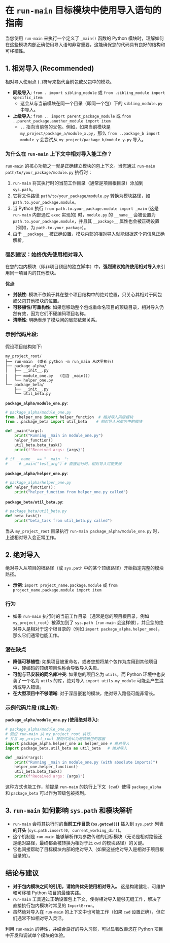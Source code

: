 # 在 `run-main` 目标模块中使用导入语句的指南

当您使用 `run-main` 来执行一个定义了 `_main()` 函数的 Python 模块时，理解如何在这些模块内部正确使用导入语句非常重要，这能确保您的代码具有良好的结构和可移植性。

## 1. 相对导入 (Recommended)

相对导入使用点 (`.`)符号来指代当前包或父包中的模块。

*   **同级导入**: `from . import sibling_module` 或 `from .sibling_module import specific_item`
    *   这会从与当前模块在同一个目录（即同一个包）下的 `sibling_module.py` 中导入。
*   **上级导入**: `from .. import parent_package_module` 或 `from ..parent_package.another_module import item`
    *   `..` 指向当前包的父包。例如，如果当前模块是 `my_project/package_a/module_x.py`，那么 `from ..package_b import module_y` 会尝试从 `my_project/package_b/module_y.py` 导入。

### 为什么在 `run-main` 上下文中相对导入能工作？

`run-main` 的核心功能之一就是正确建立模块的包上下文。当您通过 `run-main path/to/your_package/module.py` 执行时：
1.  `run-main` 将其执行时的当前工作目录（通常是项目根目录）添加到 `sys.path`。
2.  它将文件路径 `path/to/your_package/module.py` 转换为模块路径，如 `path.to.your_package.module`。
3.  当 Python 执行 `from path.to.your_package.module import _main` (这是 `run-main` 内部通过 `exec` 实现的) 时，`module.py` 的 `__name__` 会被设置为 `path.to.your_package.module`，并且其 `__package__` 属性也会被正确设置（例如，为 `path.to.your_package`）。
4.  由于 `__package__` 被正确设置，模块内部的相对导入就能根据这个包信息正确解析。

### **强烈建议：始终优先使用相对导入**

在您的包内模块（即非项目顶层的独立脚本）中，**强烈建议始终使用相对导入**来引用同一项目内的其他模块。

**优点**:
*   **封装性**: 模块不依赖于其在整个项目结构中的绝对位置，只关心其相对于同包或父包其他模块的位置。
*   **可移植性/可重构性**: 如果您移动整个包或重命名项目的顶级目录，相对导入仍然有效，因为它们不硬编码项目名称。
*   **清晰性**: 明确表示了模块间的局部依赖关系。

### 示例代码片段:

假设项目结构如下:
```
my_project_root/
├── run-main  (或者 python -m run_main 从这里执行)
├── package_alpha/
│   ├── __init__.py
│   ├── module_one.py   (包含 _main())
│   └── helper_one.py
└── package_beta/
    ├── __init__.py
    └── util_beta.py
```

**`package_alpha/module_one.py`**:
```python
# package_alpha/module_one.py
from .helper_one import helper_function  # 相对导入同级模块
from ..package_beta import util_beta    # 相对导入兄弟包中的模块

def _main(*args):
    print("Running _main in module_one.py")
    helper_function()
    util_beta.beta_task()
    print(f"Received args: {args}")

# if __name__ == "__main__":
#     # _main("test_arg") # 直接运行时，相对导入可能失败
```

**`package_alpha/helper_one.py`**:
```python
# package_alpha/helper_one.py
def helper_function():
    print("helper_function from helper_one.py called")
```

**`package_beta/util_beta.py`**:
```python
# package_beta/util_beta.py
def beta_task():
    print("beta_task from util_beta.py called")
```
当从 `my_project_root` 目录执行 `run-main package_alpha/module_one.py` 时，上述相对导入会正常工作。

## 2. 绝对导入

绝对导入从项目的根路径（或 `sys.path` 中的某个顶级路径）开始指定完整的模块路径。

*   **示例**: `import project_name.package.module` 或 `from project_name.package.module import item`

### 行为

*   如果 `run-main` 执行时的当前工作目录（通常是您的项目根目录，例如 `my_project_root`）被添加到了 `sys.path`（`run-main` 会这样做），并且您的绝对导入是相对于这个根目录的（例如 `import package_alpha.helper_one`），那么它们通常也能工作。

### 潜在缺点

*   **降低可移植性**: 如果项目被重命名，或者您想将某个包作为库用到其他项目中，硬编码的顶级项目名称会导致导入失败。
*   **可能与已安装的同名库冲突**: 如果您的项目名为 `utils`，而 Python 环境中也安装了一个名为 `utils` 的库，绝对导入 `import utils.my_module` 可能会产生混淆或导入错误。
*   **在大型项目中不够清晰**: 对于深层嵌套的模块，绝对导入路径可能非常长。

### 示例代码片段 (续上例):

**`package_alpha/module_one.py` (使用绝对导入)**:
```python
# package_alpha/module_one.py
# 假设 run-main 从 my_project_root 执行，
# 并且 my_project_root 被隐式地认为是顶级包的容器
import package_alpha.helper_one as helper_one # 绝对导入
import package_beta.util_beta as util_beta   # 绝对导入

def _main(*args):
    print("Running _main in module_one.py (with absolute imports)")
    helper_one.helper_function()
    util_beta.beta_task()
    print(f"Received args: {args}")
```
这种方式也能工作，前提是 `run-main` 的执行上下文（`cwd`）使得 `package_alpha` 和 `package_beta` 可以作为顶级包被找到。

## 3. `run-main` 如何影响 `sys.path` 和模块解析

*   `run-main` 会将其执行时的**当前工作目录 (`os.getcwd()`)** 插入到 `sys.path` 列表的**开头** (`sys.path.insert(0, current_working_dir)`)。
*   这个机制是 `run-main` 能够解析作为参数传递的目标模块（无论是相对路径还是绝对路径，最终都会被转换为相对于此 `cwd` 的模块路径）的关键。
*   它也间接帮助了目标模块内部的绝对导入（如果这些绝对导入是相对于项目根目录的）。

## 结论与建议

*   **对于包内模块之间的引用，请始终优先使用相对导入。** 这是构建健壮、可维护和可移植 Python 项目的最佳实践。
*   `run-main` 工具通过正确设置包上下文，使得相对导入能够无缝工作，解决了直接执行包内模块时常见的 `ImportError`。
*   虽然绝对导入在 `run-main` 的上下文中也可能工作（如果 `cwd` 设置正确），但它们通常不如相对导入灵活。

利用 `run-main` 的特性，并结合良好的导入习惯，可以显著改善您在 Python 项目中开发和调试单个模块的体验。